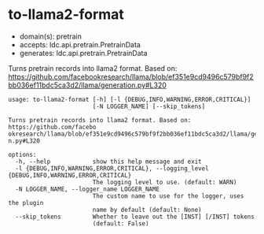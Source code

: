# to-llama2-format

* domain(s): pretrain
* accepts: ldc.api.pretrain.PretrainData
* generates: ldc.api.pretrain.PretrainData

Turns pretrain records into llama2 format. Based on: https://github.com/facebookresearch/llama/blob/ef351e9cd9496c579bf9f2bb036ef11bdc5ca3d2/llama/generation.py#L320

```
usage: to-llama2-format [-h] [-l {DEBUG,INFO,WARNING,ERROR,CRITICAL}]
                        [-N LOGGER_NAME] [--skip_tokens]

Turns pretrain records into llama2 format. Based on: https://github.com/facebo
okresearch/llama/blob/ef351e9cd9496c579bf9f2bb036ef11bdc5ca3d2/llama/generatio
n.py#L320

options:
  -h, --help            show this help message and exit
  -l {DEBUG,INFO,WARNING,ERROR,CRITICAL}, --logging_level {DEBUG,INFO,WARNING,ERROR,CRITICAL}
                        The logging level to use. (default: WARN)
  -N LOGGER_NAME, --logger_name LOGGER_NAME
                        The custom name to use for the logger, uses the plugin
                        name by default (default: None)
  --skip_tokens         Whether to leave out the [INST] [/INST] tokens
                        (default: False)
```
